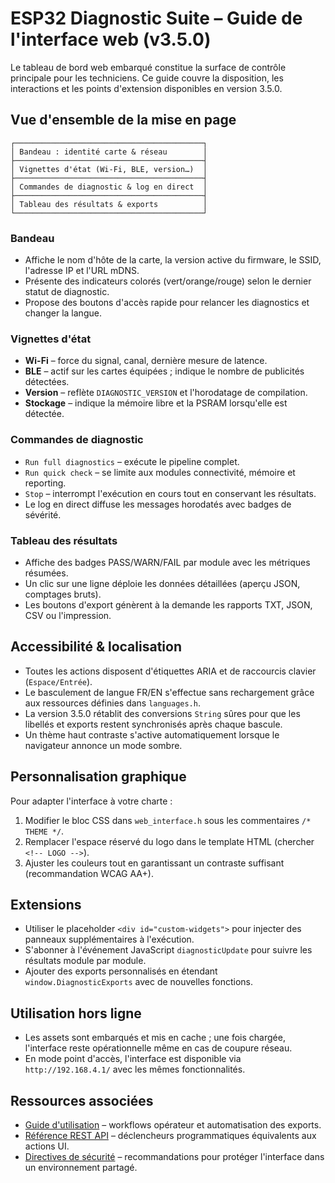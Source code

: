 # ESP32 Diagnostic Suite – Guide de l'interface web (v3.5.0)

Le tableau de bord web embarqué constitue la surface de contrôle principale pour les techniciens. Ce guide couvre la disposition,
les interactions et les points d'extension disponibles en version 3.5.0.

## Vue d'ensemble de la mise en page
```
┌──────────────────────────────────────────┐
│ Bandeau : identité carte & réseau        │
├──────────────────────────────────────────┤
│ Vignettes d'état (Wi-Fi, BLE, version…)  │
├──────────────────────────────────────────┤
│ Commandes de diagnostic & log en direct  │
├──────────────────────────────────────────┤
│ Tableau des résultats & exports          │
└──────────────────────────────────────────┘
```

### Bandeau
- Affiche le nom d'hôte de la carte, la version active du firmware, le SSID, l'adresse IP et l'URL mDNS.
- Présente des indicateurs colorés (vert/orange/rouge) selon le dernier statut de diagnostic.
- Propose des boutons d'accès rapide pour relancer les diagnostics et changer la langue.

### Vignettes d'état
- **Wi-Fi** – force du signal, canal, dernière mesure de latence.
- **BLE** – actif sur les cartes équipées ; indique le nombre de publicités détectées.
- **Version** – reflète `DIAGNOSTIC_VERSION` et l'horodatage de compilation.
- **Stockage** – indique la mémoire libre et la PSRAM lorsqu'elle est détectée.

### Commandes de diagnostic
- `Run full diagnostics` – exécute le pipeline complet.
- `Run quick check` – se limite aux modules connectivité, mémoire et reporting.
- `Stop` – interrompt l'exécution en cours tout en conservant les résultats.
- Le log en direct diffuse les messages horodatés avec badges de sévérité.

### Tableau des résultats
- Affiche des badges PASS/WARN/FAIL par module avec les métriques résumées.
- Un clic sur une ligne déploie les données détaillées (aperçu JSON, comptages bruts).
- Les boutons d'export génèrent à la demande les rapports TXT, JSON, CSV ou l'impression.

## Accessibilité & localisation
- Toutes les actions disposent d'étiquettes ARIA et de raccourcis clavier (`Espace/Entrée`).
- Le basculement de langue FR/EN s'effectue sans rechargement grâce aux ressources définies dans `languages.h`.
- La version 3.5.0 rétablit des conversions `String` sûres pour que les libellés et exports restent synchronisés après chaque bascule.
- Un thème haut contraste s'active automatiquement lorsque le navigateur annonce un mode sombre.

## Personnalisation graphique
Pour adapter l'interface à votre charte :

1. Modifier le bloc CSS dans `web_interface.h` sous les commentaires `/* THEME */`.
2. Remplacer l'espace réservé du logo dans le template HTML (chercher `<!-- LOGO -->`).
3. Ajuster les couleurs tout en garantissant un contraste suffisant (recommandation WCAG AA+).

## Extensions
- Utiliser le placeholder `<div id="custom-widgets">` pour injecter des panneaux supplémentaires à l'exécution.
- S'abonner à l'événement JavaScript `diagnosticUpdate` pour suivre les résultats module par module.
- Ajouter des exports personnalisés en étendant `window.DiagnosticExports` avec de nouvelles fonctions.

## Utilisation hors ligne
- Les assets sont embarqués et mis en cache ; une fois chargée, l'interface reste opérationnelle même en cas de coupure réseau.
- En mode point d'accès, l'interface est disponible via `http://192.168.4.1/` avec les mêmes fonctionnalités.

## Ressources associées
- [Guide d'utilisation](USAGE_FR.md) – workflows opérateur et automatisation des exports.
- [Référence REST API](API_REFERENCE_FR.md) – déclencheurs programmatiques équivalents aux actions UI.
- [Directives de sécurité](SECURITY_FR.md) – recommandations pour protéger l'interface dans un environnement partagé.
